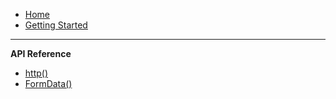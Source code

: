 - [Home](readme.md)
- [Getting Started](getting-started.md)
---
**API Reference**
- [http()](http.md)
- [FormData()](form-data.md)